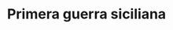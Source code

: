 ﻿---
title: "Primera guerra siciliana"
permalink: periodes_21.html
layout: periode
dataInici: -480
sidebar: periodes
pares:
  - id: 20
    title: "Guerras sicilianas"
    dataInici: "(-600)"
    dataFi: "(-265)"

fills:
  - id: 16
    title: "Batalla de Hímera"
    dataInici: "(-480)"

jocsPrincipals:
jocsEscenaris:
jocsEpoca:
jocsEpocaEscenaris:
---
